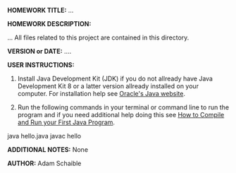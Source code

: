 **HOMEWORK TITLE:** ...

**HOMEWORK DESCRIPTION:**

...
All files related to this project are contained in this directory.

**VERSION or DATE:** ….

**USER INSTRUCTIONS:** 
1) Install Java Development Kit (JDK) if you do not allready have Java Development Kit 8 or a latter version allready installed on your computer. For installation help see [Oracle's Java website](https://www.oracle.com/java/technologies/javase-downloads.html).

2) Run the following commands in your terminal or command line to run the program and if you need additional help doing this see [How to Compile and Run your First Java Program](https://beginnersbook.com/2013/05/first-java-program/).

java hello.java
javac hello

**ADDITIONAL NOTES:** None

**AUTHOR:** Adam Schaible